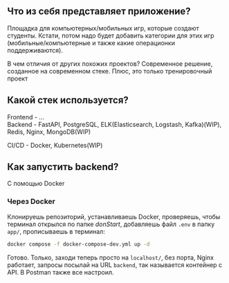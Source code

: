 ## Что из себя представляет приложение?
Площадка для компьютерных/мобильных игр, которые создают студенты. Кстати, потом надо будет добавить категории для этих игр (мобильные/компьютерные и также какие операционки поддерживаются).  

В чем отличия от других похожих проектов? Современное решение, созданное на современном стеке. Плюс, это только тренировочный проект

## Какой стек используется?
Frontend - ...  
Backend - FastAPI, PostgreSQL, ELK(Elasticsearch, Logstash, Kafka)(WIP), Redis, Nginx, MongoDB(WIP)

CI/CD - Docker, Kubernetes(WIP)

## Как запустить backend?  
С помощью Docker 

### Через Docker  
Клонируешь репозиторий, устанавливаешь Docker, проверяешь, чтобы терминал открылся по папке *donStart*, добавляешь файл `.env` в папку `app/`, прописываешь в терминал:  
```bash
docker compose -f docker-compose-dev.yml up -d
```
Готово. Только, заходи теперь просто на `localhost/`, без порта, Nginx работает, запросы посылай на URL `backend`, так называется контейнер с API. В Postman также все настроил.
